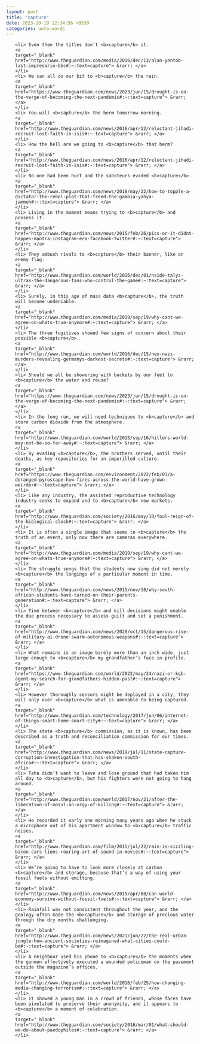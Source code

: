```yaml
---
layout: post
title: "capture"
date: 2023-10-10 12:34:56 +0530
categories: auto-words
---
```

<ol>

    <li> Even then the titles don’t <b>capture</b> it.
    <a 
    target="_blank" 
    href="http://www.theguardian.com/media/2016/dec/13/alan-yentob-last-impresario-bbc#:~:text=capture"> &rarr; </a>
    </li>
    <li> We can all do our bit to <b>capture</b> the rain.
    <a 
    target="_blank" 
    href="https://www.theguardian.com/news/2023/jun/15/drought-is-on-the-verge-of-becoming-the-next-pandemic#:~:text=capture"> &rarr; </a>
    </li>
    <li> You will <b>capture</b> the berm tomorrow morning.
    <a 
    target="_blank" 
    href="http://www.theguardian.com/news/2016/apr/12/reluctant-jihadi-recruit-lost-faith-in-isis#:~:text=capture"> &rarr; </a>
    </li>
    <li> How the hell are we going to <b>capture</b> that berm?
    <a 
    target="_blank" 
    href="http://www.theguardian.com/news/2016/apr/12/reluctant-jihadi-recruit-lost-faith-in-isis#:~:text=capture"> &rarr; </a>
    </li>
    <li> No one had been hurt and the saboteurs evaded <b>capture</b>.
    <a 
    target="_blank" 
    href="http://www.theguardian.com/news/2018/may/22/how-to-topple-a-dictator-the-rebel-plot-that-freed-the-gambia-yahya-jammeh#:~:text=capture"> &rarr; </a>
    </li>
    <li> Living in the moment means trying to <b>capture</b> and possess it.
    <a 
    target="_blank" 
    href="http://www.theguardian.com/news/2015/feb/26/pics-or-it-didnt-happen-mantra-instagram-era-facebook-twitter#:~:text=capture"> &rarr; </a>
    </li>
    <li> They ambush rivals to <b>capture</b> their banner, like an enemy flag.
    <a 
    target="_blank" 
    href="http://www.theguardian.com/world/2016/dec/01/nside-talys-ultras-the-dangerous-fans-who-control-the-game#:~:text=capture"> &rarr; </a>
    </li>
    <li> Surely, in this age of mass data <b>capture</b>, the truth will become undeniable.
    <a 
    target="_blank" 
    href="http://www.theguardian.com/media/2019/sep/19/why-cant-we-agree-on-whats-true-anymore#:~:text=capture"> &rarr; </a>
    </li>
    <li> The three fugitives showed few signs of concern about their possible <b>capture</b>.
    <a 
    target="_blank" 
    href="http://www.theguardian.com/world/2016/dec/15/neo-nazi-murders-revealing-germanys-darkest-secrets#:~:text=capture"> &rarr; </a>
    </li>
    <li> Should we all be showering with buckets by our feet to <b>capture</b> the water and reuse?
    <a 
    target="_blank" 
    href="https://www.theguardian.com/news/2023/jun/15/drought-is-on-the-verge-of-becoming-the-next-pandemic#:~:text=capture"> &rarr; </a>
    </li>
    <li> In the long run, we will need techniques to <b>capture</b> and store carbon dioxide from the atmosphere.
    <a 
    target="_blank" 
    href="http://www.theguardian.com/world/2015/sep/16/hitlers-world-may-not-be-so-far-away#:~:text=capture"> &rarr; </a>
    </li>
    <li> By evading <b>capture</b>, the brothers served, until their deaths, as key repositories for an imperilled culture.
    <a 
    target="_blank" 
    href="https://www.theguardian.com/environment/2022/feb/03/a-deranged-pyroscape-how-fires-across-the-world-have-grown-weirder#:~:text=capture"> &rarr; </a>
    </li>
    <li> Like any industry, the assisted reproductive technology industry seeks to expand and to <b>capture</b> new markets.
    <a 
    target="_blank" 
    href="http://www.theguardian.com/society/2016/may/10/foul-reign-of-the-biological-clock#:~:text=capture"> &rarr; </a>
    </li>
    <li> It is often a single image that seems to <b>capture</b> the truth of an event, only now there are cameras everywhere.
    <a 
    target="_blank" 
    href="http://www.theguardian.com/media/2019/sep/19/why-cant-we-agree-on-whats-true-anymore#:~:text=capture"> &rarr; </a>
    </li>
    <li> The struggle songs that the students now sing did not merely <b>capture</b> the longings of a particular moment in time.
    <a 
    target="_blank" 
    href="http://www.theguardian.com/news/2015/nov/18/why-south-african-students-have-turned-on-their-parents-generation#:~:text=capture"> &rarr; </a>
    </li>
    <li> Time between <b>capture</b> and kill decisions might enable the due process necessary to assess guilt and set a punishment.
    <a 
    target="_blank" 
    href="http://www.theguardian.com/news/2020/oct/15/dangerous-rise-of-military-ai-drone-swarm-autonomous-weapons#:~:text=capture"> &rarr; </a>
    </li>
    <li> What remains is an image barely more than an inch wide, just large enough to <b>capture</b> my grandfather’s face in profile.
    <a 
    target="_blank" 
    href="https://www.theguardian.com/world/2022/may/24/nazi-or-kgb-agent-my-search-for-grandfathers-hidden-past#:~:text=capture"> &rarr; </a>
    </li>
    <li> However thoroughly sensors might be deployed in a city, they will only ever <b>capture</b> what is amenable to being captured.
    <a 
    target="_blank" 
    href="http://www.theguardian.com/technology/2017/jun/06/internet-of-things-smart-home-smart-city#:~:text=capture"> &rarr; </a>
    </li>
    <li> The state <b>capture</b> commission, as it is known, has been described as a truth and reconciliation commission for our times.
    <a 
    target="_blank" 
    href="http://www.theguardian.com/news/2019/jul/11/state-capture-corruption-investigation-that-has-shaken-south-africa#:~:text=capture"> &rarr; </a>
    </li>
    <li> Taha didn’t want to leave and lose ground that had taken him all day to <b>capture</b>, but his fighters were not going to hang around.
    <a 
    target="_blank" 
    href="http://www.theguardian.com/world/2017/nov/21/after-the-liberation-of-mosul-an-orgy-of-killing#:~:text=capture"> &rarr; </a>
    </li>
    <li> He recorded it early one morning many years ago when he stuck a microphone out of his apartment window to <b>capture</b> traffic noises.
    <a 
    target="_blank" 
    href="http://www.theguardian.com/film/2015/jul/22/rain-is-sizzling-bacon-cars-lions-roaring-art-of-sound-in-movies#:~:text=capture"> &rarr; </a>
    </li>
    <li> We’re going to have to look more closely at carbon <b>capture</b> and storage, because that’s a way of using your fossil fuels without emitting.
    <a 
    target="_blank" 
    href="http://www.theguardian.com/news/2015/apr/08/can-world-economy-survive-without-fossil-fuels#:~:text=capture"> &rarr; </a>
    </li>
    <li> Rainfall was not consistent throughout the year, and the geology often made the <b>capture</b> and storage of precious water through the dry months challenging.
    <a 
    target="_blank" 
    href="http://www.theguardian.com/news/2021/jun/22/the-real-urban-jungle-how-ancient-societies-reimagined-what-cities-could-be#:~:text=capture"> &rarr; </a>
    </li>
    <li> A neighbour used his phone to <b>capture</b> the moments when the gunmen effectively executed a wounded policeman on the pavement outside the magazine’s offices.
    <a 
    target="_blank" 
    href="http://www.theguardian.com/world/2016/feb/25/how-changing-media-changing-terrorism#:~:text=capture"> &rarr; </a>
    </li>
    <li> It showed a young man in a crowd of friends, whose faces have been pixelated to preserve their anonymity, and it appears to <b>capture</b> a moment of celebration.
    <a 
    target="_blank" 
    href="http://www.theguardian.com/society/2016/mar/01/what-should-we-do-about-paedophiles#:~:text=capture"> &rarr; </a>
    </li>